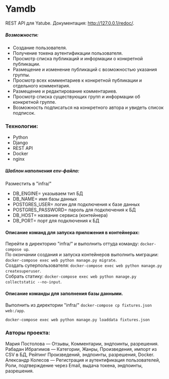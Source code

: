 # Yamdb
REST API для Yatube. Документация: http://127.0.0.1/redoc/.
##### Возможности:
- Создание пользователя.
- Получение токена аутентификации пользователя.
- Просмотр списка публикаций и информации о конкретной публикации.
- Размещение и изменение публикаций с возможностью указания группы.
- Просмотр всех комментариев к конкретной публикации и отдельного комментария.
- Размещение и редактирование комментариев.
- Просмотр списка существующих групп и информации об конкретной группе.
- Возможность подписаться на конкретного автора и увидеть список подписок.


### Технологии:
- Python
- Django
- REST API
- Docker
- nginx

##### Шаблон наполнения env-файла:
Разместить в "infra/"
- DB_ENGINE= указываем тип БД
- DB_NAME= имя базы данных
- POSTGRES_USER= логин для подключения к базе данных
- POSTGRES_PASSWORD= пароль для подключения к БД
- DB_HOST= название сервиса (контейнера)
- DB_PORT= порт для подключения к БД 

#### Описание команд для запуска приложения в контейнерах:
Перейти в директорию "infra/" и выполнить оттуда команду: 
``` docker-compose up ```.\
По окончании создания и запуска контейнеров выполнить миграции: 
```docker-compose exec web python manage.py migrate```.\
Создать суперпользователя: 
```docker-compose exec web python manage.py createsuperuser```.\
Собрать статику: 
```docker-compose exec web python manage.py collectstatic --no-input```.

#### Описание команды для заполнения базы данными.
Выполнить из директории "infra/"
```docker-compose cp fixtures.json web:/app```. 

```docker-compose exec web python manage.py loaddata fixtures.json```

### Авторы проекта:
Мария Постолова — Отзывы, Комментарии, эндпоинты, разрешения.
Рабадан Ибрагимов — Категории, Жанры, Произведения, импорт из CSV в БД, Рейтинг Произведений, эндпоинты, разрешения, Docker.
Александр Колесов — Регистрация и аутентификация пользователей, Роли, подтверждение через Email, выдача токена, эндпоинты, разрешения.
